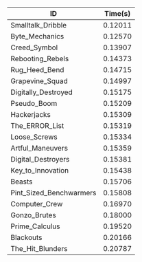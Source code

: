 |ID|Time(s)|
|-|-|
|Smalltalk_Dribble|0.12011|
|Byte_Mechanics|0.12570|
|Creed_Symbol|0.13907|
|Rebooting_Rebels|0.14373|
|Rug_Heed_Bend|0.14715|
|Grapevine_Squad|0.14997|
|Digitally_Destroyed|0.15175|
|Pseudo_Boom|0.15209|
|Hackerjacks|0.15309|
|The_ERROR_List|0.15319|
|Loose_Screws|0.15334|
|Artful_Maneuvers|0.15359|
|Digital_Destroyers|0.15381|
|Key_to_Innovation|0.15438|
|Beasts|0.15706|
|Pint_Sized_Benchwarmers|0.15808|
|Computer_Crew|0.16970|
|Gonzo_Brutes|0.18000|
|Prime_Calculus|0.19520|
|Blackouts|0.20166|
|The_Hit_Blunders|0.20787|
